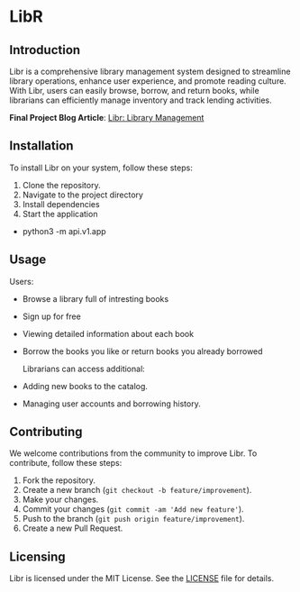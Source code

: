 # LibR

## Introduction

Libr is a comprehensive library management system designed to streamline library operations, enhance user experience, and promote reading culture. With Libr, users can easily browse, borrow, and return books, while librarians can efficiently manage inventory and track lending activities.

**Final Project Blog Article**: [Libr: Library Management](https://www.linkedin.com/pulse/reflecting-my-portfolio-project-journey-sphax-s-suote)

## Installation

To install Libr on your system, follow these steps:

1. Clone the repository.
2. Navigate to the project directory
3. Install dependencies
4. Start the application
- python3 -m api.v1.app

## Usage
Users:
- Browse a library full of intresting books
- Sign up for free
- Viewing detailed information about each book
- Borrow the books you like or return books you already borrowed

  Librarians can access additional:
- Adding new books to the catalog.
- Managing user accounts and borrowing history.

## Contributing

We welcome contributions from the community to improve Libr. To contribute, follow these steps:

1. Fork the repository.
2. Create a new branch (`git checkout -b feature/improvement`).
3. Make your changes.
4. Commit your changes (`git commit -am 'Add new feature'`).
5. Push to the branch (`git push origin feature/improvement`).
6. Create a new Pull Request.

## Licensing

Libr is licensed under the MIT License. See the [LICENSE](https://github.com/franklinAnozie/LibR/blob/landingPage/LICENSE) file for details.
